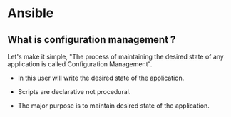 # Ansible

## What is configuration management ?

 Let's make it simple, "The process of maintaining the desired state of any application is called Configuration Management".

* In this user will write the desired state of the application.

* Scripts are declarative not procedural.

* The major purpose is to maintain desired state of the application.